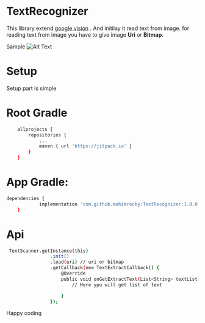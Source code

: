 # TextRecognizer
This library extend [google vision](https://developers.google.com/vision/) . And initilay it read text from image.
for reading text from image you have to give image **Uri** or **Bitmap**.

Sample
![Alt Text](https://github.com/mahimrocky/TextRecognizer/blob/master/screenshot.png)
# Setup
Setup part is simple

# Root Gradle
```sh
    allprojects {
		repositories {
			...
			maven { url 'https://jitpack.io' }
		}
	}
```

# App Gradle:

```sh
dependencies {
	        implementation 'com.github.mahimrocky:TextRecognizer:1.0.0'
	}
```

# Api 
```sh
 TextScanner.getInstance(this)
                .init()
                .load(uri) // uri or bitmap
                .getCallback(new TextExtractCallback() {
                    @Override
                    public void onGetExtractText(List<String> textList) {
                        // Here ypu will get list of text

                    }
                });
```
Happy coding
